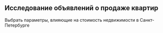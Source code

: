 ## Исследование объявлений о продаже квартир

Выбрать параметры, влияющие на стоимость недвижимости в Санкт-Петербурге
